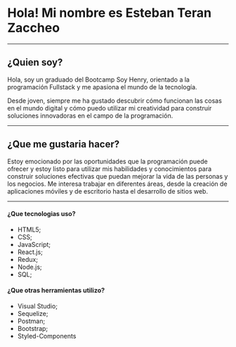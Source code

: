 # Hola! Mi nombre es Esteban Teran Zaccheo

------------

## ¿Quien soy?

Hola, soy un graduado del Bootcamp Soy Henry, orientado a la programación Fullstack y me apasiona el mundo de la tecnología.

Desde joven, siempre me ha gustado descubrir cómo funcionan las cosas en el mundo digital y cómo puedo utilizar mi creatividad para construir soluciones innovadoras en el campo de la programación.

------------
## ¿Que me gustaria hacer?

Estoy emocionado por las oportunidades que la programación puede ofrecer y estoy listo para utilizar mis habilidades y conocimientos para construir soluciones efectivas que puedan mejorar la vida de las personas y los negocios. Me interesa trabajar en diferentes áreas, desde la creación de aplicaciones móviles y de escritorio hasta el desarrollo de sitios web.

------------


#### ¿Que tecnologias uso?

- HTML5;
- CSS;
- JavaScript;
- React.js;
- Redux;
- Node.js;
- SQL;

#### ¿Que otras herramientas utilizo?

- Visual Studio;
- Sequelize;
- Postman;
- Bootstrap;
- Styled-Components
